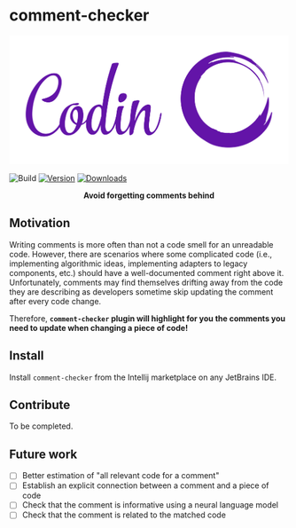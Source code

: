 # comment-checker

![coding-logo](src/main/resources/logo.png)

![Build](https://github.com/matanper/comments-plugin/workflows/Build/badge.svg)
[![Version](https://img.shields.io/jetbrains/plugin/v/18855.svg)](https://plugins.jetbrains.com/plugin/18855)
[![Downloads](https://img.shields.io/jetbrains/plugin/d/18855.svg)](https://plugins.jetbrains.com/plugin/18855)

<p align="center">
<b><!-- Plugin description -->
Avoid forgetting comments behind
<!-- Plugin description end --></b>
</p>

## Motivation ##

Writing comments is more often than not a code smell for an unreadable code. However, there are scenarios where some
complicated code (i.e., implementing algorithmic ideas, implementing adapters to legacy components, etc.) should have a
well-documented comment right above it. Unfortunately, comments may find themselves drifting away from the code they are
describing as developers sometime skip updating the comment after every code change.

Therefore, **`comment-checker` plugin will highlight for you the comments you need to update when changing a piece of
code!**

## Install ##

Install `comment-checker` from the Intellij marketplace on any JetBrains IDE.

## Contribute ##

To be completed.

## Future work ##

- [ ] Better estimation of "all relevant code for a comment"
- [ ] Establish an explicit connection between a comment and a piece of code
- [ ] Check that the comment is informative using a neural language model
- [ ] Check that the comment is related to the matched code